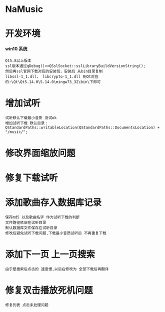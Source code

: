 # NaMusic
# 开发环境
#### win10 系统
    Qt5.8以上版本
    ssl版本通过qDebug()<<QSslSocket::sslLibraryBuildVersionString();
    然后再ssl官网下载对应的安装包，安装后 从bin目录复制
    libssl-1_1.dll， libcrypto-1_1.dll 到Qt对应的:\Qt\Qt5.14.0\5.14.0\mingw73_32\bin\下即可
# 增加试听
    试听默认下载最小音质 测试ok
    增加试听下载 默认目录：
    QStandardPaths::writableLocation(QStandardPaths::DocumentsLocation) + "/music/";

# 修改界面缩放问题

# 修复下载试听

# 添加歌曲存入数据库记录
    保存md5 以及歌曲名字 作为试听下载的判断
    文件路径依旧在试听目录
    默认数据库文件保存在试听目录
    修改后避免试听下载问题,下载最小音质试听后 不再重复下载
# 添加下一页 上一页搜索
    由于是搜索后点击的 速度慢,以后在修改为 全部下载后再翻译
# 修复双击播放死机问题
    修复列表 点击未处理问题
